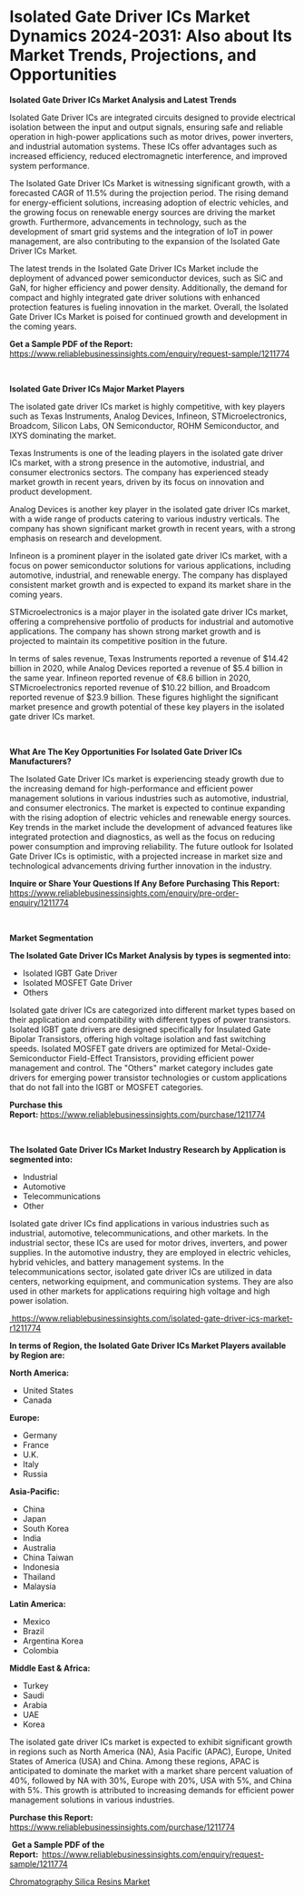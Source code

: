 <p><h1>Isolated Gate Driver ICs Market Dynamics 2024-2031: Also about Its Market Trends, Projections, and Opportunities</h1></p><p><strong>Isolated Gate Driver ICs Market Analysis and Latest Trends</strong></p>
<p><p>Isolated Gate Driver ICs are integrated circuits designed to provide electrical isolation between the input and output signals, ensuring safe and reliable operation in high-power applications such as motor drives, power inverters, and industrial automation systems. These ICs offer advantages such as increased efficiency, reduced electromagnetic interference, and improved system performance.</p><p>The Isolated Gate Driver ICs Market is witnessing significant growth, with a forecasted CAGR of 11.5% during the projection period. The rising demand for energy-efficient solutions, increasing adoption of electric vehicles, and the growing focus on renewable energy sources are driving the market growth. Furthermore, advancements in technology, such as the development of smart grid systems and the integration of IoT in power management, are also contributing to the expansion of the Isolated Gate Driver ICs Market.</p><p>The latest trends in the Isolated Gate Driver ICs Market include the deployment of advanced power semiconductor devices, such as SiC and GaN, for higher efficiency and power density. Additionally, the demand for compact and highly integrated gate driver solutions with enhanced protection features is fueling innovation in the market. Overall, the Isolated Gate Driver ICs Market is poised for continued growth and development in the coming years.</p></p>
<p><strong>Get a Sample PDF of the Report:&nbsp;</strong> <a href="https://www.reliablebusinessinsights.com/enquiry/request-sample/1211774">https://www.reliablebusinessinsights.com/enquiry/request-sample/1211774</a></p>
<p>&nbsp;</p>
<p><strong>Isolated Gate Driver ICs Major Market Players</strong></p>
<p><p>The isolated gate driver ICs market is highly competitive, with key players such as Texas Instruments, Analog Devices, Infineon, STMicroelectronics, Broadcom, Silicon Labs, ON Semiconductor, ROHM Semiconductor, and IXYS dominating the market.</p><p>Texas Instruments is one of the leading players in the isolated gate driver ICs market, with a strong presence in the automotive, industrial, and consumer electronics sectors. The company has experienced steady market growth in recent years, driven by its focus on innovation and product development.</p><p>Analog Devices is another key player in the isolated gate driver ICs market, with a wide range of products catering to various industry verticals. The company has shown significant market growth in recent years, with a strong emphasis on research and development.</p><p>Infineon is a prominent player in the isolated gate driver ICs market, with a focus on power semiconductor solutions for various applications, including automotive, industrial, and renewable energy. The company has displayed consistent market growth and is expected to expand its market share in the coming years.</p><p>STMicroelectronics is a major player in the isolated gate driver ICs market, offering a comprehensive portfolio of products for industrial and automotive applications. The company has shown strong market growth and is projected to maintain its competitive position in the future.</p><p>In terms of sales revenue, Texas Instruments reported a revenue of $14.42 billion in 2020, while Analog Devices reported a revenue of $5.4 billion in the same year. Infineon reported revenue of €8.6 billion in 2020, STMicroelectronics reported revenue of $10.22 billion, and Broadcom reported revenue of $23.9 billion. These figures highlight the significant market presence and growth potential of these key players in the isolated gate driver ICs market.</p></p>
<p>&nbsp;</p>
<p><strong>What Are The Key Opportunities For Isolated Gate Driver ICs Manufacturers?</strong></p>
<p><p>The Isolated Gate Driver ICs market is experiencing steady growth due to the increasing demand for high-performance and efficient power management solutions in various industries such as automotive, industrial, and consumer electronics. The market is expected to continue expanding with the rising adoption of electric vehicles and renewable energy sources. Key trends in the market include the development of advanced features like integrated protection and diagnostics, as well as the focus on reducing power consumption and improving reliability. The future outlook for Isolated Gate Driver ICs is optimistic, with a projected increase in market size and technological advancements driving further innovation in the industry.</p></p>
<p><strong>Inquire or Share Your Questions If Any Before Purchasing This Report:</strong> <a href="https://www.reliablebusinessinsights.com/enquiry/pre-order-enquiry/1211774">https://www.reliablebusinessinsights.com/enquiry/pre-order-enquiry/1211774</a></p>
<p>&nbsp;</p>
<p><strong>Market Segmentation</strong></p>
<p><strong>The Isolated Gate Driver ICs Market Analysis by types is segmented into:</strong></p>
<p><ul><li>Isolated IGBT Gate Driver</li><li>Isolated MOSFET Gate Driver</li><li>Others</li></ul></p>
<p><p>Isolated gate driver ICs are categorized into different market types based on their application and compatibility with different types of power transistors. Isolated IGBT gate drivers are designed specifically for Insulated Gate Bipolar Transistors, offering high voltage isolation and fast switching speeds. Isolated MOSFET gate drivers are optimized for Metal-Oxide-Semiconductor Field-Effect Transistors, providing efficient power management and control. The "Others" market category includes gate drivers for emerging power transistor technologies or custom applications that do not fall into the IGBT or MOSFET categories.</p></p>
<p><strong>Purchase this Report:&nbsp;</strong><a href="https://www.reliablebusinessinsights.com/purchase/1211774">https://www.reliablebusinessinsights.com/purchase/1211774</a></p>
<p>&nbsp;</p>
<p><strong>The Isolated Gate Driver ICs Market Industry Research by Application is segmented into:</strong></p>
<p><ul><li>Industrial</li><li>Automotive</li><li>Telecommunications</li><li>Other</li></ul></p>
<p><p>Isolated gate driver ICs find applications in various industries such as industrial, automotive, telecommunications, and other markets. In the industrial sector, these ICs are used for motor drives, inverters, and power supplies. In the automotive industry, they are employed in electric vehicles, hybrid vehicles, and battery management systems. In the telecommunications sector, isolated gate driver ICs are utilized in data centers, networking equipment, and communication systems. They are also used in other markets for applications requiring high voltage and high power isolation.</p></p>
<p><a href="https://www.reliablebusinessinsights.com/isolated-gate-driver-ics-market-r1211774">&nbsp;https://www.reliablebusinessinsights.com/isolated-gate-driver-ics-market-r1211774</a></p>
<p><strong>In terms of Region, the Isolated Gate Driver ICs Market Players available by Region are:</strong></p>
<p>
    <p> <strong> North America: </strong>
        <ul>
            <li>United States</li>
            <li>Canada</li>
        </ul>
        </p> 
    <p> <strong> Europe: </strong>
        <ul>
            <li>Germany</li>
            <li>France</li>
            <li>U.K.</li>
            <li>Italy</li>
            <li>Russia</li>
        </ul>
        </p> 
    <p> <strong> Asia-Pacific: </strong>
        <ul>
            <li>China</li>
            <li>Japan</li>
            <li>South Korea</li>
            <li>India</li>
            <li>Australia</li>
            <li>China Taiwan</li>
            <li>Indonesia</li>
            <li>Thailand</li>
            <li>Malaysia</li>
        </ul>
        </p> 
    <p> <strong> Latin America: </strong>
        <ul>
            <li>Mexico</li>
            <li>Brazil</li>
            <li>Argentina Korea</li>
            <li>Colombia</li>
        </ul>
        </p> 
    <p> <strong> Middle East & Africa: </strong>
        <ul>
            <li>Turkey</li>
            <li>Saudi</li>
            <li>Arabia</li>
            <li>UAE</li>
            <li>Korea</li>
        </ul>
    </p>
    </p>
<p><p>The isolated gate driver ICs market is expected to exhibit significant growth in regions such as North America (NA), Asia Pacific (APAC), Europe, United States of America (USA) and China. Among these regions, APAC is anticipated to dominate the market with a market share percent valuation of 40%, followed by NA with 30%, Europe with 20%, USA with 5%, and China with 5%. This growth is attributed to increasing demands for efficient power management solutions in various industries.</p></p>
<p><strong>Purchase this Report: </strong><a href="https://www.reliablebusinessinsights.com/purchase/1211774">https://www.reliablebusinessinsights.com/purchase/1211774</a></p>
<p>&nbsp;<strong>Get a Sample PDF of the Report:&nbsp;&nbsp;</strong><a href="https://www.reliablebusinessinsights.com/enquiry/request-sample/1211774">https://www.reliablebusinessinsights.com/enquiry/request-sample/1211774</a></p>
<p><strong></strong></p>
<p><p><a href="https://github.com/howellLesch2002/Market-Research-Report-List-1/blob/main/chromatography-silica-resins-market.md">Chromatography Silica Resins Market</a></p></p>